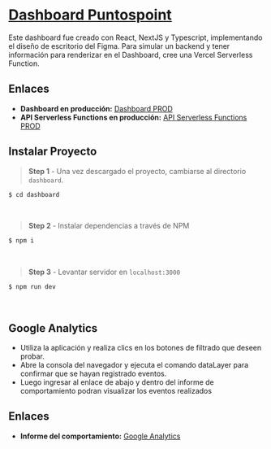 # [Dashboard Puntospoint](https://sbarlett-dashboard.vercel.app/)

Este dashboard fue creado con React, NextJS y Typescript, implementando el diseño de escritorio del Figma. Para simular un backend y tener información para renderizar en el Dashboard, cree una Vercel Serverless Function.

## Enlaces

- **Dashboard en producción:** [Dashboard PROD](https://sbarlett-dashboard.vercel.app/)
- **API Serverless Functions en producción:** [API Serverless Functions PROD](https://api-serveless-vercel.vercel.app/api/data)

## Instalar Proyecto

> **Step 1** - Una vez descargado el proyecto, cambiarse al directorio  `dashboard`.

```bash
$ cd dashboard
```
<br >


> **Step 2** - Instalar dependencias a través de NPM 

```bash
$ npm i
```
<br >

> **Step 3** - Levantar servidor en `localhost:3000`

```bash
$ npm run dev 
```
<br >

## Google Analytics

- Utiliza la aplicación y realiza clics en los botones de filtrado que deseen probar.
- Abre la consola del navegador y ejecuta el comando dataLayer para confirmar que se hayan registrado eventos.
- Luego ingresar al enlace de abajo y dentro del informe de comportamiento podran visualizar los eventos realizados

## Enlaces

- **Informe del comportamiento:** [Google Analytics](https://analytics.google.com/analytics/web/#/p424192479/realtime/overview?params=_u..nav%3Dmaui&collectionId=user)